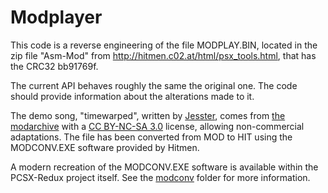 # Modplayer

This code is a reverse engineering of the file MODPLAY.BIN, located in the zip file "Asm-Mod" from http://hitmen.c02.at/html/psx_tools.html, that has the CRC32 bb91769f.

The current API behaves roughly the same the original one. The code should provide information about the alterations made to it.

The demo song, "timewarped", written by [Jesster](https://modarchive.org/index.php?request=view_profile&query=69138), comes from [the modarchive](https://modarchive.org/index.php?request=view_by_moduleid&query=106481) with a [CC BY-NC-SA 3.0](https://creativecommons.org/licenses/by-nc-sa/3.0/) license, allowing non-commercial adaptations. The file has been converted from MOD to HIT using the MODCONV.EXE software provided by Hitmen.

A modern recreation of the MODCONV.EXE software is available within the PCSX-Redux project itself. See the [modconv](https://github.com/grumpycoders/pcsx-redux/tree/main/tools/modconv) folder for more information.

